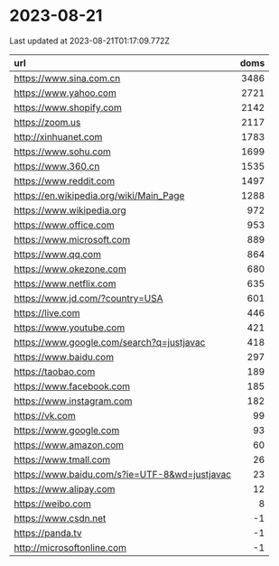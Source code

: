 # 2023-08-21

<!-- BEGIN -->
Last updated at 2023-08-21T01:17:09.772Z

url | doms
:- | -:
https://www.sina.com.cn | 3486
https://www.yahoo.com | 2721
https://www.shopify.com | 2142
https://zoom.us | 2117
http://xinhuanet.com | 1783
https://www.sohu.com | 1699
https://www.360.cn | 1535
https://www.reddit.com | 1497
https://en.wikipedia.org/wiki/Main_Page | 1288
https://www.wikipedia.org | 972
https://www.office.com | 953
https://www.microsoft.com | 889
https://www.qq.com | 864
https://www.okezone.com | 680
https://www.netflix.com | 635
https://www.jd.com/?country=USA | 601
https://live.com | 446
https://www.youtube.com | 421
https://www.google.com/search?q=justjavac | 418
https://www.baidu.com | 297
https://taobao.com | 189
https://www.facebook.com | 185
https://www.instagram.com | 182
https://vk.com | 99
https://www.google.com | 93
https://www.amazon.com | 60
https://www.tmall.com | 26
https://www.baidu.com/s?ie=UTF-8&wd=justjavac | 23
https://www.alipay.com | 12
https://weibo.com | 8
https://www.csdn.net | -1
https://panda.tv | -1
http://microsoftonline.com | -1
<!-- END -->
